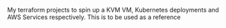 My terraform projects to spin up a KVM VM, Kubernetes deployments and AWS Services respectively.
This is to be used as a reference
